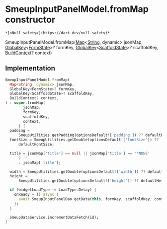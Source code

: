 


# SmeupInputPanelModel.fromMap constructor




    *[<Null safety>](https://dart.dev/null-safety)*



SmeupInputPanelModel.fromMap([Map](https://api.flutter.dev/flutter/dart-core/Map-class.html)&lt;[String](https://api.flutter.dev/flutter/dart-core/String-class.html), dynamic> jsonMap, [GlobalKey](https://api.flutter.dev/flutter/widgets/GlobalKey-class.html)&lt;[FormState](https://api.flutter.dev/flutter/widgets/FormState-class.html)>? formKey, [GlobalKey](https://api.flutter.dev/flutter/widgets/GlobalKey-class.html)&lt;[ScaffoldState](https://api.flutter.dev/flutter/material/ScaffoldState-class.html)>? scaffoldKey, [BuildContext](https://api.flutter.dev/flutter/widgets/BuildContext-class.html)? context)





## Implementation

```dart
SmeupInputPanelModel.fromMap(
  Map<String, dynamic> jsonMap,
  GlobalKey<FormState>? formKey,
  GlobalKey<ScaffoldState>? scaffoldKey,
  BuildContext? context,
) : super.fromMap(
        jsonMap,
        formKey,
        scaffoldKey,
        context,
      ) {
  padding =
      SmeupUtilities.getPadding(optionsDefault!['padding']) ?? defaultPadding;
  fontSize = SmeupUtilities.getDouble(optionsDefault!['fontSize']) ??
      defaultFontSize;

  title = jsonMap['title'] == null || jsonMap['title'] == '*NONE'
      ? ''
      : jsonMap['title'];

  width = SmeupUtilities.getDouble(optionsDefault!['width']) ?? defaultWidth;
  height =
      SmeupUtilities.getDouble(optionsDefault!['height']) ?? defaultHeight;

  if (widgetLoadType != LoadType.Delay) {
    onReady = () async {
      await SmeupInputPanelDao.getData(this, formKey, scaffoldKey, context);
    };
  }

  SmeupDataService.incrementDataFetch(id);
}
```







